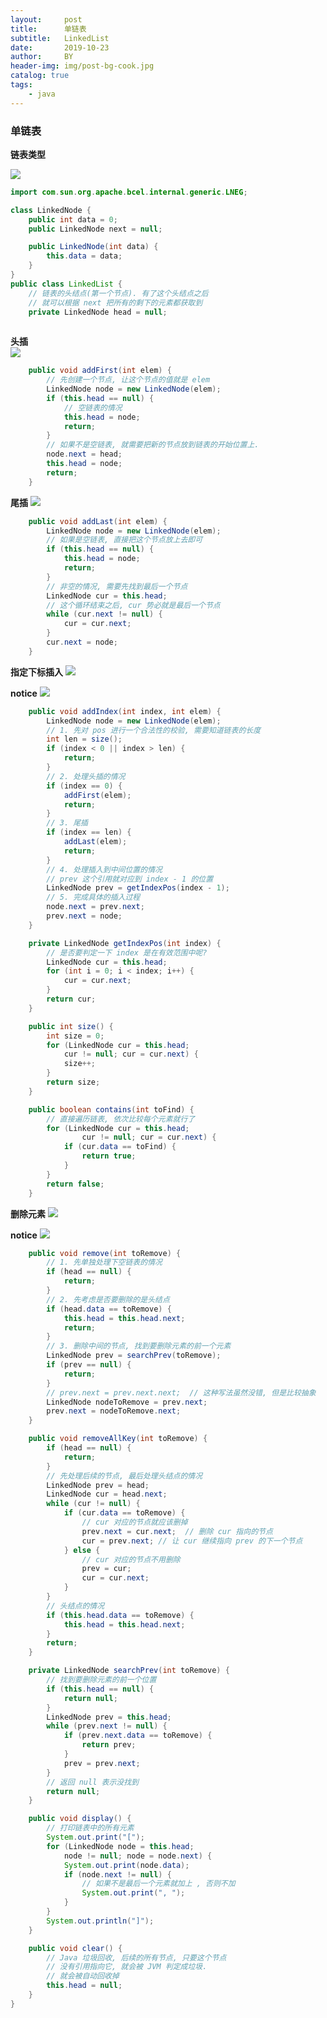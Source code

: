 ```yaml
---
layout:     post
title:      单链表
subtitle:   LinkedList
date:       2019-10-23
author:     BY
header-img: img/post-bg-cook.jpg
catalog: true
tags:
    - java
---
```


### 单链表

**链表类型**

![](https://github.com/q1206271031/photo/raw/master/%E5%8D%95%E9%93%BE%E8%A1%A8/%E9%93%BE%E8%A1%A8%E7%9A%84%E7%B1%BB%E5%9E%8B.png)


```java
import com.sun.org.apache.bcel.internal.generic.LNEG;

class LinkedNode {
    public int data = 0;
    public LinkedNode next = null;

    public LinkedNode(int data) {
        this.data = data;
    }
}
public class LinkedList {
    // 链表的头结点(第一个节点). 有了这个头结点之后
    // 就可以根据 next 把所有的剩下的元素都获取到
    private LinkedNode head = null;
    
```
**头插**    
![](https://github.com/q1206271031/photo/raw/master/%E5%8D%95%E9%93%BE%E8%A1%A8/%E5%A4%B4%E6%8F%92.png)


```java
    public void addFirst(int elem) {
        // 先创建一个节点, 让这个节点的值就是 elem
        LinkedNode node = new LinkedNode(elem);
        if (this.head == null) {
            // 空链表的情况
            this.head = node;
            return;
        }
        // 如果不是空链表, 就需要把新的节点放到链表的开始位置上.
        node.next = head;
        this.head = node;
        return;
    }
```
**尾插**
![](https://github.com/q1206271031/photo/raw/master/%E5%8D%95%E9%93%BE%E8%A1%A8/%E5%B0%BE%E6%8F%92.png)

```java
    public void addLast(int elem) {
        LinkedNode node = new LinkedNode(elem);
        // 如果是空链表, 直接把这个节点放上去即可
        if (this.head == null) {
            this.head = node;
            return;
        }
        // 非空的情况, 需要先找到最后一个节点
        LinkedNode cur = this.head;
        // 这个循环结束之后, cur 势必就是最后一个节点
        while (cur.next != null) {
            cur = cur.next;
        }
        cur.next = node;
    }
```

**指定下标插入**
![](https://github.com/q1206271031/photo/raw/master/%E5%8D%95%E9%93%BE%E8%A1%A8/%E6%8C%87%E5%AE%9A%E4%B8%8B%E6%A0%87%E6%8F%92%E5%85%A5.png)

**notice**
![](https://github.com/q1206271031/photo/raw/master/%E5%8D%95%E9%93%BE%E8%A1%A8/%E6%8C%87%E5%AE%9A%E4%B8%8B%E6%A0%87%E6%8F%92%E5%85%A5%E6%B3%A8%E6%84%8F.png)

```java
    public void addIndex(int index, int elem) {
        LinkedNode node = new LinkedNode(elem);
        // 1. 先对 pos 进行一个合法性的校验, 需要知道链表的长度
        int len = size();
        if (index < 0 || index > len) {
            return;
        }
        // 2. 处理头插的情况
        if (index == 0) {
            addFirst(elem);
            return;
        }
        // 3. 尾插
        if (index == len) {
            addLast(elem);
            return;
        }
        // 4. 处理插入到中间位置的情况
        // prev 这个引用就对应到 index - 1 的位置
        LinkedNode prev = getIndexPos(index - 1);
        // 5. 完成具体的插入过程
        node.next = prev.next;
        prev.next = node;
    }

    private LinkedNode getIndexPos(int index) {
        // 是否要判定一下 index 是在有效范围中呢?
        LinkedNode cur = this.head;
        for (int i = 0; i < index; i++) {
            cur = cur.next;
        }
        return cur;
    }

    public int size() {
        int size = 0;
        for (LinkedNode cur = this.head;
            cur != null; cur = cur.next) {
            size++;
        }
        return size;
    }

    public boolean contains(int toFind) {
        // 直接遍历链表, 依次比较每个元素就行了
        for (LinkedNode cur = this.head;
                cur != null; cur = cur.next) {
            if (cur.data == toFind) {
                return true;
            }
        }
        return false;
    }
```

**删除元素**
![](https://github.com/q1206271031/photo/raw/master/%E5%8D%95%E9%93%BE%E8%A1%A8/%E5%88%A0%E9%99%A4%E5%85%83%E7%B4%A0.png)

**notice**
![](https://github.com/q1206271031/photo/raw/master/%E5%8D%95%E9%93%BE%E8%A1%A8/%E5%88%A0%E9%99%A4%E5%85%83%E7%B4%A0%E6%B3%A8%E6%84%8F.png)

```java
    public void remove(int toRemove) {
        // 1. 先单独处理下空链表的情况
        if (head == null) {
            return;
        }
        // 2. 先考虑是否要删除的是头结点
        if (head.data == toRemove) {
            this.head = this.head.next;
            return;
        }
        // 3. 删除中间的节点, 找到要删除元素的前一个元素
        LinkedNode prev = searchPrev(toRemove);
        if (prev == null) {
            return;
        } 
        // prev.next = prev.next.next;  // 这种写法虽然没错, 但是比较抽象
        LinkedNode nodeToRemove = prev.next;
        prev.next = nodeToRemove.next;
    }

    public void removeAllKey(int toRemove) {
        if (head == null) {
            return;
        }
        // 先处理后续的节点, 最后处理头结点的情况
        LinkedNode prev = head;
        LinkedNode cur = head.next;
        while (cur != null) {
            if (cur.data == toRemove) {
                // cur 对应的节点就应该删掉
                prev.next = cur.next;  // 删除 cur 指向的节点
                cur = prev.next; // 让 cur 继续指向 prev 的下一个节点
            } else {
                // cur 对应的节点不用删除
                prev = cur;
                cur = cur.next;
            }
        }
        // 头结点的情况
        if (this.head.data == toRemove) {
            this.head = this.head.next;
        }
        return;
    }

    private LinkedNode searchPrev(int toRemove) {
        // 找到要删除元素的前一个位置
        if (this.head == null) {
            return null;
        }
        LinkedNode prev = this.head;
        while (prev.next != null) {
            if (prev.next.data == toRemove) {
                return prev;
            }
            prev = prev.next;
        }
        // 返回 null 表示没找到
        return null;
    }

    public void display() {
        // 打印链表中的所有元素
        System.out.print("[");
        for (LinkedNode node = this.head;
            node != null; node = node.next) {
            System.out.print(node.data);
            if (node.next != null) {
                // 如果不是最后一个元素就加上 , 否则不加
                System.out.print(", ");
            }
        }
        System.out.println("]");
    }

    public void clear() {
        // Java 垃圾回收, 后续的所有节点, 只要这个节点
        // 没有引用指向它, 就会被 JVM 判定成垃圾.
        // 就会被自动回收掉
        this.head = null;
    }
}

```
